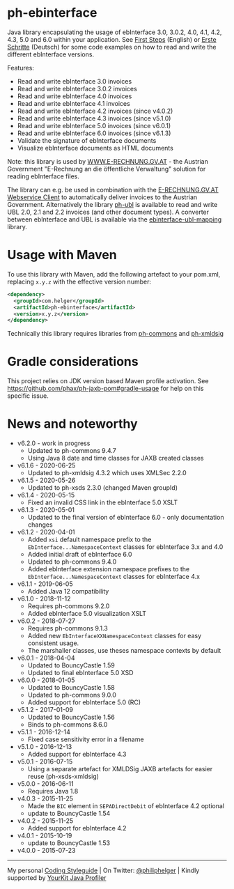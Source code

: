 # ph-ebinterface

Java library encapsulating the usage of ebInterface 3.0, 3.0.2, 4.0, 4.1, 4.2, 4.3, 5.0 and 6.0 within your application. 
See [First Steps](https://github.com/phax/ph-ebinterface/wiki/FirstSteps) (English) or 
[Erste Schritte](https://github.com/phax/ph-ebinterface/wiki/ErsteSchritte) (Deutsch) for some code examples on how to read and write the different ebInterface versions.

Features:

* Read and write ebInterface 3.0 invoices
* Read and write ebInterface 3.0.2 invoices
* Read and write ebInterface 4.0 invoices
* Read and write ebInterface 4.1 invoices
* Read and write ebInterface 4.2 invoices (since v4.0.2)
* Read and write ebInterface 4.3 invoices (since v5.1.0)
* Read and write ebInterface 5.0 invoices (since v6.0.1)
* Read and write ebInterface 6.0 invoices (since v6.1.3)
* Validate the signature of ebInterface documents
* Visualize ebInterface documents as HTML documents

Note: this library is used by [WWW.E-RECHNUNG.GV.AT](http://www.e-rechnung.gv.at) - the Austrian Government "E-Rechnung an die öffentliche Verwaltung" solution for reading ebInterface files.

The library can e.g. be used in combination with the [E-RECHNUNG.GV.AT Webservice Client](https://github.com/phax/erechnung.gv.at-webservice-client) to automatically deliver invoices to the Austrian Government. Alternatively the library [ph-ubl](https://github.com/phax/ph-ubl) is available to read and write UBL 2.0, 2.1 and 2.2 invoices (and other document types).
A converter between ebInterface and UBL is available via the [ebinterface-ubl-mapping](https://github.com/austriapro/ebinterface-ubl-mapping) library.

# Usage with Maven

To use this library with Maven, add the following artefact to your pom.xml, replacing `x.y.z` with the effective version number:

```xml
<dependency>
  <groupId>com.helger</groupId>
  <artifactId>ph-ebinterface</artifactId>
  <version>x.y.z</version>
</dependency>
```

Technically this library requires libraries from [ph-commons](https://github.com/phax/ph-commons) and [ph-xmldsig](https://github.com/phax/ph-xmldsig)


# Gradle considerations

This project relies on JDK version based Maven profile activation.
See https://github.com/phax/ph-jaxb-pom#gradle-usage for help on this specific issue. 
  
# News and noteworthy

* v6.2.0 - work in progress
    * Updated to ph-commons 9.4.7
    * Using Java 8 date and time classes for JAXB created classes
* v6.1.6 - 2020-06-25
    * Updated to ph-xmldsig 4.3.2 which uses XMLSec 2.2.0
* v6.1.5 - 2020-05-26
    * Updated to ph-xsds 2.3.0 (changed Maven groupId)
* v6.1.4 - 2020-05-15
    * Fixed an invalid CSS link in the ebInterface 5.0 XSLT
* v6.1.3 - 2020-05-01
    * Updated to the final version of ebInterface 6.0 - only documentation changes
* v6.1.2 - 2020-04-01
    * Added `xsi` default namespace prefix to the `EbInterface...NamespaceContext` classes for ebInterface 3.x and 4.0 
    * Added initial draft of ebInterface 6.0
    * Updated to ph-commons 9.4.0
    * Added ebInterface extension namespace prefixes to the `EbInterface...NamespaceContext` classes for ebInterface 4.x 
* v6.1.1 - 2019-06-05
    * Added Java 12 compatibility
* v6.1.0 - 2018-11-12
    * Requires ph-commons 9.2.0
    * Added ebInterface 5.0 visualization XSLT
* v6.0.2 - 2018-07-27
    * Requires ph-commons 9.1.3
    * Added new `EbInterfaceXXNamespaceContext` classes for easy consistent usage.
    * The marshaller classes, use theses namespace contexts by default
* v6.0.1 - 2018-04-04
    * Updated to BouncyCastle 1.59
    * Updated to final ebInterface 5.0 XSD
* v6.0.0 - 2018-01-05
    * Updated to BouncyCastle 1.58
    * Updated to ph-commons 9.0.0
    * Added support for ebInterface 5.0 (RC)
* v5.1.2 - 2017-01-09
    * Updated to BouncyCastle 1.56
    * Binds to ph-commons 8.6.0
* v5.1.1 - 2016-12-14
    * Fixed case sensitivity error in a filename
* v5.1.0 - 2016-12-13
    * Added support for ebInterface 4.3
* v5.0.1 - 2016-07-15
    * Using a separate artefact for XMLDSig JAXB artefacts for easier reuse (ph-xsds-xmldsig)
* v5.0.0 - 2016-06-11
    * Requires Java 1.8
* v4.0.3 - 2015-11-25
    * Made the `BIC` element in `SEPADirectDebit` of ebInterface 4.2 optional
    * update to BouncyCastle 1.54
* v4.0.2 - 2015-11-25
    * Added support for ebInterface 4.2
* v4.0.1 - 2015-10-19
    * update to BouncyCastle 1.53
* v4.0.0 - 2015-07-23   

---

My personal [Coding Styleguide](https://github.com/phax/meta/blob/master/CodingStyleguide.md) |
On Twitter: <a href="https://twitter.com/philiphelger">@philiphelger</a> |
Kindly supported by [YourKit Java Profiler](https://www.yourkit.com)